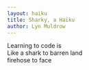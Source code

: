 ```yaml
---
layout: haiku
title: Sharky, a Haiku
author: Lyn Muldrow
---
```


Learning to code is<br>
Like a shark to barren land<br>
firehose to face<br>
